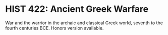# HIST 422: Ancient Greek Warfare

War and the warrior in the archaic and classical Greek world, seventh to the fourth centuries BCE. Honors version available.